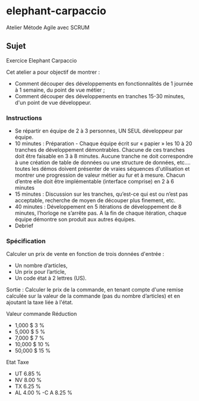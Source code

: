 # elephant-carpaccio
Atelier Métode Agile avec SCRUM

## Sujet

Exercice Elephant Carpaccio

Cet atelier a pour objectif de montrer : 
- Comment découper des développements en fonctionnalités de 1 journée à 1 semaine, du point de vue métier ; 
- Comment découper des développements en tranches 15-30 minutes, d'un point de vue développeur. 
### Instructions 
- Se répartir en équipe de 2 à 3 personnes, UN SEUL développeur par équipe. 
- 10 minutes : Préparation - Chaque équipe écrit sur « papier » les 10 à 20 tranches de développement démontrables. Chacune de ces tranches doit être faisable en 3 à 8 minutes. Aucune tranche ne doit correspondre à une création de table de données ou une structure de données, etc.… toutes les démos doivent présenter de vraies séquences d'utilisation et montrer une progression de valeur métier au fur et à mesure. Chacun d’entre elle doit être implémentable (interface comprise) en 2 à 6 minutes
- 15 minutes : Discussion sur les tranches, qu’est-ce qui est ou n’est pas acceptable, recherche de moyen de découper plus finement, etc. 
- 40 minutes : Développement en 5 itérations de développement de 8 minutes, l’horloge ne s’arrête pas. A la fin de chaque itération, chaque équipe démontre son produit aux autres équipes. 
- Debrief 
### Spécification 
Calculer un prix de vente en fonction de trois données d'entrée :
- Un nombre d’articles, 
- Un prix pour l’article, 
- Un code état à 2 lettres (US). 

Sortie : Calculer le prix de la commande, en tenant compte d'une remise calculée sur la valeur de la commande (pas du nombre d’articles) et en ajoutant la taxe liée à l'état. 

Valeur commande	Réduction		
- 1,000 $	3 %		
- 5,000 $	5 %		
- 7,000 $	7 %		
- 10,000 $	10 %		
- 50,000 $	15 %		

Etat	Taxe
- UT	6.85 %
- NV	8.00 %
- TX	6.25 %
- AL	4.00 %
-C A	8.25 %